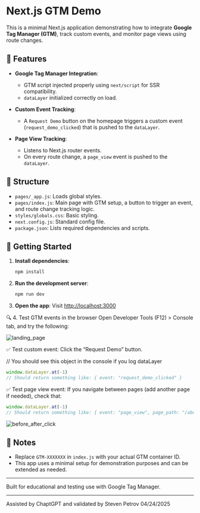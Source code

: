 # Next.js GTM Demo

This is a minimal Next.js application demonstrating how to integrate **Google Tag Manager (GTM)**, track custom events, and monitor page views using route changes.

## 🔧 Features

- **Google Tag Manager Integration**:
  - GTM script injected properly using `next/script` for SSR compatibility.
  - `dataLayer` initialized correctly on load.

- **Custom Event Tracking**:
  - A `Request Demo` button on the homepage triggers a custom event (`request_demo_clicked`) that is pushed to the `dataLayer`.

- **Page View Tracking**:
  - Listens to Next.js router events.
  - On every route change, a `page_view` event is pushed to the `dataLayer`.

## 📁 Structure

- `pages/_app.js`: Loads global styles.
- `pages/index.js`: Main page with GTM setup, a button to trigger an event, and route change tracking logic.
- `styles/globals.css`: Basic styling.
- `next.config.js`: Standard config file.
- `package.json`: Lists required dependencies and scripts.

## 🚀 Getting Started

1. **Install dependencies**:
   ```bash
   npm install
   ```

2. **Run the development server**:
   ```bash
   npm run dev
   ```

3. **Open the app**:
   Visit [http://localhost:3000](http://localhost:3000)

🔍 4. Test GTM events in the browser
Open Developer Tools (F12) > Console tab, and try the following:

![landing_page](https://github.com/user-attachments/assets/9643ae6b-df72-4b67-b470-8056c4481cfb)

✅ Test custom event:
Click the “Request Demo” button.


// You should see this object in the console if you log dataLayer
```js
window.dataLayer.at(-1) 
// Should return something like: { event: "request_demo_clicked" }
```
✅ Test page view event:
If you navigate between pages (add another page if needed), check that:

```js
window.dataLayer.at(-1) 
// Should return something like: { event: "page_view", page_path: "/about" }
```
![before_after_click](https://github.com/user-attachments/assets/e15a6312-9866-4d48-8b8e-8f9dcbbe6398)


## 📝 Notes

- Replace `GTM-XXXXXXX` in `index.js` with your actual GTM container ID.
- This app uses a minimal setup for demonstration purposes and can be extended as needed.

---

Built for educational and testing use with Google Tag Manager.

---

Assisted by ChaptGPT and validated by Steven Petrov 04/24/2025
